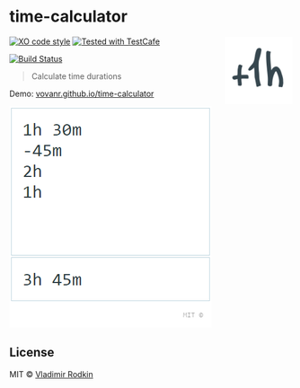 # time-calculator

<img align="right" width="120" height="120"
     src="./logo.svg" alt="Time Calculator logo">

[![XO code style][codestyle-image]][codestyle-url]
[![Tested with TestCafe][testcafe-image]][testcafe-url]

[![Build Status][build-image]][build-url]

> Calculate time durations

Demo: [vovanr.github.io/time-calculator][demo]

![](preview.png)

## License
MIT © [Vladimir Rodkin](https://github.com/VovanR)

[demo]: https://vovanr.github.io/time-calculator

[codestyle-url]: https://github.com/xojs/xo
[codestyle-image]: https://img.shields.io/badge/code_style-XO-5ed9c7.svg?style=flat-square

[testcafe-url]: https://github.com/DevExpress/testcafe
[testcafe-image]: https://img.shields.io/badge/tested%20with-TestCafe-2fa4cf.svg?style=flat-square

[build-url]: https://github.com/VovanR/time-calculator/actions/workflows/testcafe-workflow.yml
[build-image]: https://img.shields.io/github/actions/workflow/status/vovanr/time-calculator/testcafe-workflow.yml?style=flat-square
